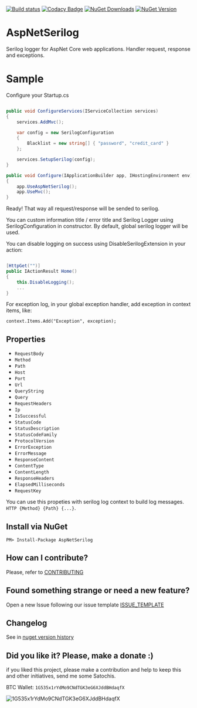 [![Build status](https://ci.appveyor.com/api/projects/status/kk6x66pwp6x4u0y0/branch/master?svg=true)](https://ci.appveyor.com/project/ThiagoBarradas/aspnet-serilog/branch/master)
[![Codacy Badge](https://api.codacy.com/project/badge/Grade/1370d7b2cca34f3e90d07257707f657b)](https://www.codacy.com/app/ThiagoBarradas/aspnet-serilog?utm_source=github.com&amp;utm_medium=referral&amp;utm_content=ThiagoBarradas/aspnet-serilog&amp;utm_campaign=Badge_Grade)
[![NuGet Downloads](https://img.shields.io/nuget/dt/AspNetSerilog.svg)](https://www.nuget.org/packages/AspNetSerilog/)
[![NuGet Version](https://img.shields.io/nuget/v/AspNetSerilog.svg)](https://www.nuget.org/packages/AspNetSerilog/)

# AspNetSerilog

Serilog logger for AspNet Core web applications. Handler request, response and exceptions.

# Sample

Configure your Startup.cs

```c#

public void ConfigureServices(IServiceCollection services)
{
    services.AddMvc();

    var config = new SerilogConfiguration
    {
        Blacklist = new string[] { "password", "credit_card" }
    };

    services.SetupSerilog(config);
}

public void Configure(IApplicationBuilder app, IHostingEnvironment env)
{
    app.UseAspNetSerilog();
    app.UseMvc();
}
```

Ready! That way all request/response will be sended to serilog.

You can custom information title / error title and Serilog Logger using SerilogConfiguration in constructor. By default, global serilog logger will be used.

You can disable logging on success using DisableSerilogExtension in your action:

```c#

[HttpGet("")]
public IActionResult Home()
{
	this.DisableLogging();
	...
}

```

For exception log, in your global exception handler, add exception in context items, like:

```
context.Items.Add("Exception", exception);
```

## Properties 

* `RequestBody`
* `Method`
* `Path`
* `Host`
* `Port`
* `Url`
* `QueryString`
* `Query`
* `RequestHeaders`
* `Ip`
* `IsSuccessful`
* `StatusCode`
* `StatusDescription`
* `StatusCodeFamily`
* `ProtocolVersion`
* `ErrorException`
* `ErrorMessage`
* `ResponseContent`
* `ContentType`
* `ContentLength`
* `ResponseHeaders`
* `ElapsedMilliseconds`
* `RequestKey`

You can use this propeties with serilog log context to build log messages. `HTTP {Method} {Path} {...}`.

## Install via NuGet

```
PM> Install-Package AspNetSerilog
```

## How can I contribute?
Please, refer to [CONTRIBUTING](.github/CONTRIBUTING.md)

## Found something strange or need a new feature?
Open a new Issue following our issue template [ISSUE_TEMPLATE](.github/ISSUE_TEMPLATE.md)

## Changelog
See in [nuget version history](https://www.nuget.org/packages/AspNetSerilog)

## Did you like it? Please, make a donate :)

if you liked this project, please make a contribution and help to keep this and other initiatives, send me some Satochis.

BTC Wallet: `1G535x1rYdMo9CNdTGK3eG6XJddBHdaqfX`

![1G535x1rYdMo9CNdTGK3eG6XJddBHdaqfX](https://i.imgur.com/mN7ueoE.png)
